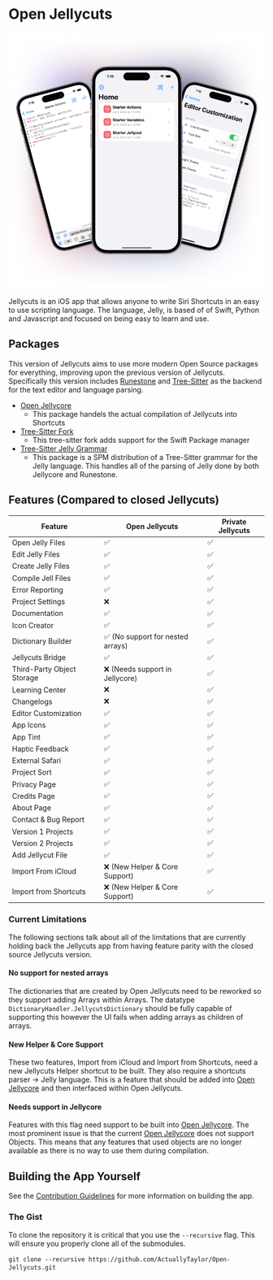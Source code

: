 # Open Jellycuts
![Promotional Jellycuts Image](./Images/header.png)

Jellycuts is an iOS app that allows anyone to write Siri Shortcuts in an easy to use scripting language. The language, Jelly, is based of of Swift, Python and Javascript and focused on being easy to learn and use. 

## Packages
This version of Jellycuts aims to use more modern Open Source packages for everything, improving upon the previous version of Jellycuts. Specifically this version includes [Runestone](https://github.com/simonbs/Runestone) and [Tree-Sitter](https://tree-sitter.github.io/tree-sitter/) as the backend for the text editor and language parsing.

- [Open Jellycore](https://github.com/ActuallyTaylor/Open-Jellycore)
    - This package handels the actual compilation of Jellycuts into Shortcuts
- [Tree-Sitter Fork](https://github.com/ActuallyTaylor/tree-sitter-spm)
    - This tree-sitter fork adds support for the Swift Package manager
- [Tree-Sitter Jelly Grammar](https://github.com/ActuallyTaylor/tree-sitter-jelly)
    - This package is a SPM distribution of a Tree-Sitter grammar for the Jelly language. This handles all of the parsing of Jelly done by both Jellycore and Runestone.

## Features (Compared to closed Jellycuts)
| Feature                    | Open Jellycuts                    | Private Jellycuts |
| -------------------------- | --------------------------------- | ----------------- |
| Open Jelly Files           | ✅                                | ✅                |
| Edit Jelly Files           | ✅                                | ✅                |
| Create Jelly Files         | ✅                                | ✅                |
| Compile Jell Files         | ✅                                | ✅                |
| Error Reporting            | ✅                                | ✅                |
| Project Settings           | ❌                                | ✅                |
| Documentation              | ✅                                | ✅                |
| Icon Creator               | ✅                                | ✅                |
| Dictionary Builder         | ✅ (No support for nested arrays) | ✅                |
| Jellycuts Bridge           | ✅                                | ✅                |
| Third-Party Object Storage | ❌ (Needs support in Jellycore)   | ✅                |
| Learning Center            | ❌                                | ✅                |
| Changelogs                 | ❌                                | ✅                |
| Editor Customization       | ✅                                | ✅                |
| App Icons                  | ✅                                | ✅                |
| App Tint                   | ✅                                | ✅                |
| Haptic Feedback            | ✅                                | ✅                |
| External Safari            | ✅                                | ✅                |
| Project Sort               | ✅                                | ✅                |
| Privacy Page               | ✅                                | ✅                |
| Credits Page               | ✅                                | ✅                |
| About Page                 | ✅                                | ✅                |
| Contact & Bug Report       | ✅                                | ✅                |
| Version 1 Projects         | ✅                                | ✅                |
| Version 2 Projects         | ✅                                | ✅                |
| Add Jellycut File          | ✅                                | ✅                |
| Import From iCloud         | ❌ (New Helper & Core Support)    | ✅                |
| Import from Shortcuts      | ❌ (New Helper & Core Support)    | ✅                |

### Current Limitations
The following sections talk about all of the limitations that are currently holding back the Jellycuts app from having feature parity with the closed source Jellycuts version. 

#### No support for nested arrays
The dictionaries that are created by Open Jellycuts need to be reworked so they support adding Arrays within Arrays. The datatype `DictionaryHandler.JellycutsDictionary` should be fully capable of supporting this however the UI fails when adding arrays as children of arrays.

#### New Helper & Core Support
These two features, Import from iCloud and Import from Shortcuts, need a new Jellycuts Helper shortcut to be built. They also require a shortcuts parser -> Jelly language. This is a feature that should be added into [Open Jellycore](https://github.com/ActuallyTaylor/Open-Jellycore) and then interfaced within Open Jellycuts.

#### Needs support in Jellycore
Features with this flag need support to be built into [Open Jellycore](https://github.com/ActuallyTaylor/Open-Jellycore). The most prominent issue is that the current [Open Jellycore](https://github.com/ActuallyTaylor/Open-Jellycore) does not support Objects. This means that any features that used objects are no longer available as there is no way to use them during compilation.

## Building the App Yourself
See the [Contribution Guidelines](./CONTRIBUTING.md#your-first-code-contribution) for more information on building the app.

### The Gist
To clone the repository it is critical that you use the `--recursive` flag. This will ensure you properly clone all of the submodules.
```
git clone --recursive https://github.com/ActuallyTaylor/Open-Jellycuts.git
```